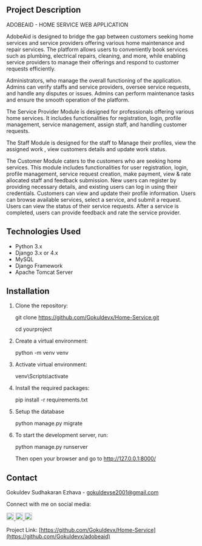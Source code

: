 ## Project Description 

ADOBEAID - HOME SERVICE WEB APPLICATION

AdobeAid is designed to bridge the gap between customers seeking home services and service providers offering various home maintenance and repair services. The platform allows
users to conveniently book services such as plumbing, electrical repairs, cleaning, and more, while enabling service providers to manage their offerings and respond to customer
requests efficiently.

Administrators, who manage the overall functioning of the application. Admins can verify staffs and service providers, oversee service requests, and handle any disputes or
issues.
Admins can perform maintenance tasks and ensure the smooth operation of the platform.

The Service Provider Module is designed for professionals offering various home services. It includes functionalities for registration, login, profile management, service 
management, assign staff, and handling customer requests.

The Staff Module is designed for the staff to Manage their profiles, view the assigned work , view customers details and update work status.

The Customer Module caters to the customers who are seeking home services. This module includes functionalities for user registration, login, profile management, service
request creation, make payment, view & rate allocated staff and feedback submission. New users can register by providing necessary details, and existing users can log in using
their credentials. Customers can view and update their profile information. Users can browse available services, select a service, and submit a request. Users can view the
status of their service requests. After a service is completed, users can provide feedback and rate the service provider.


## Technologies Used

- Python 3.x
- Django 3.x or 4.x
- MySQL
- Django Framework
- Apache Tomcat Server

## Installation

1. Clone the repository:
   
     git clone https://github.com/Gokuldevx/Home-Service.git
  
     cd yourproject

2. Create a virtual environment:
   
      python -m venv venv

3. Activate virtual environment:
   
      venv\Scripts\activate

4. Install the required packages:
   
      pip install -r requirements.txt

5. Setup the database
    
      python manage.py migrate

6. To start the development server, run:
    
      python manage.py runserver
   
      Then open your browser and go to http://127.0.0.1:8000/

## Contact

Gokuldev Sudhakaran Ezhava - gokuldevse2001@gmail.com

Connect with me on social media:

<a href="https://www.instagram.com/gokul_27x_/">
    <img src="https://upload.wikimedia.org/wikipedia/commons/a/a5/Instagram_icon.png" alt="Instagram" width="20" height="20">
</a><a href="https://github.com/Gokuldevx">
    <img src="https://upload.wikimedia.org/wikipedia/commons/9/91/Octicons-mark-github.svg" alt="GitHub" width="20" height="20">
</a>
<a href="https://www.linkedin.com/in/gokuldev-sudhakaran-ezhava-288887316/">
    <img src="https://upload.wikimedia.org/wikipedia/commons/0/01/LinkedIn_Logo.svg" alt="LinkedIn" width="20" height="20">
</a>

Project Link: [https://github.com/Gokuldevx/Home-Service](https://github.com/Gokuldevx/adobeaid)



